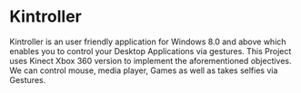 Kintroller
==========

Kintroller is an user friendly application for Windows 8.0 and above which enables you to control your Desktop Applications via gestures. This Project uses Kinect Xbox 360 version to implement the aforementioned objectives. We can control mouse, media player, Games as well as takes selfies via Gestures.
